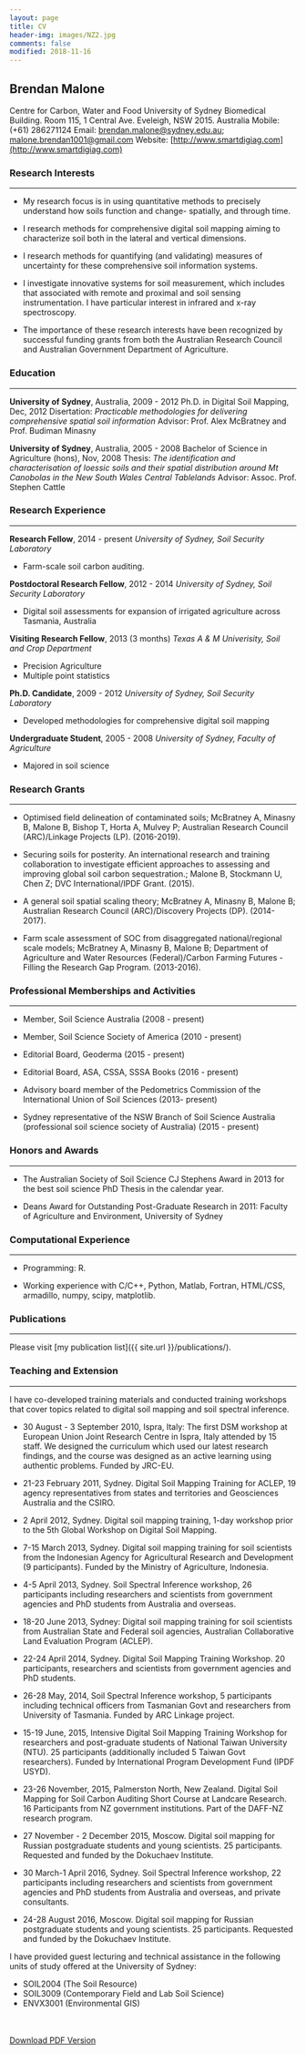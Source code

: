 ```yaml
---
layout: page
title: CV
header-img: images/NZ2.jpg
comments: false
modified: 2018-11-16
---
```


## Brendan Malone

Centre for Carbon, Water and Food
University of Sydney
Biomedical Building. Room 115, 1 Central Ave.
Eveleigh, NSW 2015. Australia
Mobile: (+61) 286271124
Email: brendan.malone@sydney.edu.au; malone.brendan1001@gmail.com
Website: [http://www.smartdigiag.com](http://www.smartdigiag.com)


### Research Interests
-----

- My research focus is in using quantitative methods to precisely understand how soils function and change- spatially, and through time. 

- I research methods for comprehensive digital soil mapping aiming to characterize soil both in the lateral and vertical dimensions. 

- I research methods for quantifying (and validating) measures of uncertainty for these comprehensive soil information systems. 

-  I investigate innovative systems for soil measurement, which includes that associated with remote and proximal and soil sensing instrumentation. I have particular interest in infrared and x-ray spectroscopy. 

- The importance of these research interests have been recognized by successful funding grants from both the Australian Research Council and Australian Government Department of Agriculture.


### Education
-----

**University of Sydney**, Australia, 2009 - 2012
Ph.D. in Digital Soil Mapping, Dec, 2012
Disertation: *Practicable methodologies for delivering comprehensive spatial soil information*
Advisor: Prof. Alex McBratney and Prof. Budiman Minasny

**University of Sydney**, Australia, 2005 - 2008
Bachelor of Science in Agriculture (hons), Nov, 2008
Thesis: *The identification and characterisation of loessic soils and their spatial distribution around Mt Canobolas in the New South Wales Central Tablelands*
Advisor: Assoc. Prof. Stephen Cattle

### Research Experience
-----

**Research Fellow**, 2014 - present
*University of Sydney, Soil Security Laboratory*

- Farm-scale soil carbon auditing.

**Postdoctoral Research Fellow**, 2012 - 2014
*University of Sydney, Soil Security Laboratory*

- Digital soil assessments for expansion of irrigated agriculture across Tasmania, Australia

**Visiting Research Fellow**, 2013 (3 months)
*Texas A & M Univerisity, Soil and Crop Department*

- Precision Agriculture
- Multiple point statistics

**Ph.D. Candidate**, 2009 - 2012
*University of Sydney, Soil Security Laboratory*

- Developed methodologies for comprehensive digital soil mapping

**Undergraduate Student**, 2005 - 2008
*University of Sydney, Faculty of Agriculture*

- Majored in soil science

### Research Grants
-----

- Optimised field delineation of contaminated soils; McBratney A, Minasny B, Malone B, Bishop T, Horta A, Mulvey P; Australian Research Council (ARC)/Linkage Projects (LP). (2016-2019).

- Securing soils for posterity. An international research and training collaboration to investigate efficient approaches to assessing and improving global soil carbon sequestration.; Malone B, Stockmann U, Chen Z; DVC International/IPDF Grant. (2015).

- A general soil spatial scaling theory; McBratney A, Minasny B, Malone B; Australian Research Council (ARC)/Discovery Projects (DP). (2014-2017).

- Farm scale assessment of SOC from disaggregated national/regional scale models; McBratney A, Minasny B, Malone B; Department of Agriculture and Water Resources (Federal)/Carbon Farming Futures - Filling the Research Gap Program. (2013-2016).

### Professional Memberships and Activities
-----

- Member, Soil Science Australia (2008 - present)

- Member, Soil Science Society of America (2010 - present)

- Editorial Board, Geoderma (2015 - present)

- Editorial Board, ASA, CSSA, SSSA Books (2016 - present)

- Advisory board member of the Pedometrics Commission of the International Union of Soil Sciences (2013- present) 

- Sydney representative of the NSW Branch of Soil Science Australia (professional soil science society of Australia) (2015 - present)



### Honors and Awards
-----

- The Australian Society of Soil Science CJ Stephens Award in 2013 for the best soil science PhD Thesis in the calendar year.

- Deans Award for Outstanding Post-Graduate Research in 2011: Faculty of Agriculture and Environment, University of Sydney


### Computational Experience
-----

- Programming: R.

- Working experience with C/C++, Python, Matlab, Fortran, HTML/CSS, armadillo, numpy, scipy, matplotlib.


### Publications
-----

Please visit [my publication list]({{ site.url }}/publications/).



### Teaching and Extension
-----

I have co-developed training materials and conducted training workshops that cover topics related to digital soil mapping and soil spectral inference.  

- 30 August - 3 September 2010, Ispra, Italy: The first DSM workshop at European Union Joint Research Centre in Ispra, Italy attended by 15 staff. We designed the curriculum which used our latest research findings, and the course was designed as an active learning using authentic problems. Funded by JRC-EU.  

- 21-23 February 2011, Sydney. Digital Soil Mapping Training for ACLEP, 19 agency representatives from states and territories and Geosciences Australia and the CSIRO.    

- 2 April 2012, Sydney. Digital soil mapping training, 1-day workshop prior to the 5th Global Workshop on Digital Soil Mapping.   

- 7-15 March 2013, Sydney. Digital soil mapping training for soil scientists from the Indonesian Agency for Agricultural Research and Development (9 participants). Funded by the Ministry of Agriculture, Indonesia.  

- 4-5 April 2013, Sydney. Soil Spectral Inference workshop, 26 participants including researchers and scientists from government agencies and PhD students from Australia and overseas.   

- 18-20 June 2013, Sydney: Digital soil mapping training for soil scientists from Australian State and Federal soil agencies, Australian Collaborative Land Evaluation Program (ACLEP).    

- 22-24 April 2014, Sydney. Digital Soil Mapping Training Workshop. 20 participants, researchers and scientists from government agencies and PhD students.   

- 26-28 May, 2014, Soil Spectral Inference workshop, 5 participants including technical officers from Tasmanian Govt and researchers from University of Tasmania. Funded by ARC Linkage project.   

- 15-19 June, 2015, Intensive Digital Soil Mapping Training Workshop for researchers and post-graduate students of National Taiwan University (NTU). 25 participants (additionally included 5 Taiwan Govt researchers). Funded by International Program Development Fund (IPDF USYD).  

- 23-26 November, 2015, Palmerston North, New Zealand. Digital Soil Mapping for Soil Carbon Auditing Short Course at Landcare Research. 16 Participants from NZ government institutions. Part of the DAFF-NZ research program.  

- 27 November - 2 December 2015, Moscow. Digital soil mapping for Russian postgraduate students and young scientists. 25 participants. Requested and funded by the Dokuchaev Institute.  

- 30 March-1 April 2016, Sydney. Soil Spectral Inference workshop, 22 participants including researchers and scientists from government agencies and PhD students from Australia and overseas, and private consultants.   

- 24-28 August 2016, Moscow. Digital soil mapping for Russian postgraduate students and young scientists. 25 participants. Requested and funded by the Dokuchaev Institute.   

I have provided guest lecturing and technical assistance in the following units of study offered at the University of Sydney:

- SOIL2004 (The Soil Resource)
- SOIL3009 (Contemporary Field and Lab Soil Science)
- ENVX3001 (Environmental GIS)   


<div markdown="0">
    <br><br>
    <a href="{{ site.url }}/downloads/CV.pdf" class="btn btn-success">Download PDF Version</a>
</div>
